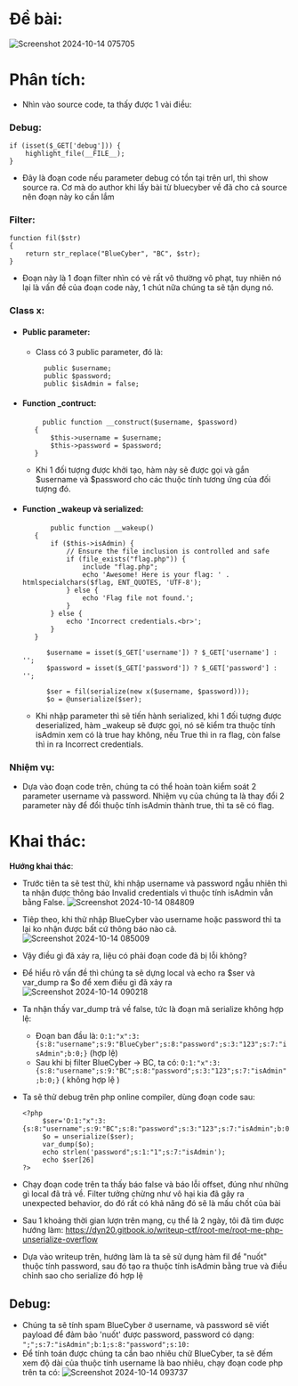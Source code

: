 # Đề bài: 
![Screenshot 2024-10-14 075705](https://github.com/user-attachments/assets/6941666f-bbeb-43b5-86af-fa8d17c8c4e1)

# Phân tích:
- Nhìn vào source code, ta thấy được 1 vài điều:

### Debug:
```
if (isset($_GET['debug'])) {
    highlight_file(__FILE__);
}
```
- Đây là đoạn code nếu parameter debug có tồn tại trên url, thì show source ra. Cơ mà do author khi lấy bài từ bluecyber về đã cho cả source nên đoạn này ko cần lắm
### Filter:
```
function fil($str)
{
    return str_replace("BlueCyber", "BC", $str);
}
```
- Đoạn này là 1 đoạn filter nhìn có vẻ rất vô thường vô phạt, tuy nhiên nó lại là vấn đề của đoạn code này, 1 chút nữa chúng ta sẽ tận dụng nó.
### Class x:
- #### Public parameter:
  - Class có 3 public parameter, đó là:
    
    ```
      public $username;
      public $password;
      public $isAdmin = false;
    ```
- #### Function _contruct:

   ```
        public function __construct($username, $password)
      {
          $this->username = $username;
          $this->password = $password;
      }
   ```

  - Khi 1 đối tượng được khởi tạo, hàm này sẽ được gọi và gắn $username và $password cho các thuộc tính tương ứng của đối tượng đó.
- #### Function _wakeup và serialized:

   ```
          public function __wakeup()
      {
          if ($this->isAdmin) {
              // Ensure the file inclusion is controlled and safe
              if (file_exists("flag.php")) {
                  include "flag.php";
                  echo 'Awesome! Here is your flag: ' . htmlspecialchars($flag, ENT_QUOTES, 'UTF-8');
              } else {
                  echo 'Flag file not found.';
              }
          } else {
              echo 'Incorrect credentials.<br>';
          }
      }

         $username = isset($_GET['username']) ? $_GET['username'] : '';
         $password = isset($_GET['password']) ? $_GET['password'] : '';
      
         $ser = fil(serialize(new x($username, $password)));
         $o = @unserialize($ser);
   ```

   - Khi nhập parameter thì sẽ tiến hành serialized, khi 1 đối tượng được deserialized, hàm _wakeup sẽ được gọi, nó sẽ kiểm tra thuộc tính isAdmin xem có là true hay không, nếu True thì in ra flag, còn false thì in ra Incorrect credentials.
### Nhiệm vụ:
   - Dựa vào đoạn code trên, chúng ta có thể hoàn toàn kiểm soát 2 parameter username và password. Nhiệm vụ của chúng ta là thay đổi 2 parameter này để đổi thuộc tính isAdmin thành true, thì ta sẽ có flag.
# Khai thác:
  **Hướng khai thác**:
   -  Trước tiên ta sẽ test thử, khi nhập username và password ngẫu nhiên thì ta nhận được thông báo Invalid credentials vì thuộc tính isAdmin vẫn bằng False.
      ![Screenshot 2024-10-14 084809](https://github.com/user-attachments/assets/62364644-4fd1-43f0-8212-a25f74d835ca)

   - Tiêp theo, khi thử nhập BlueCyber vào username hoặc password thì ta lại ko nhận được bất cứ thông báo nào cả.
      ![Screenshot 2024-10-14 085009](https://github.com/user-attachments/assets/42cf11b8-186a-457c-8da6-930e23fed8fb)

   - Vậy điều gì đã xảy ra, liệu có phải đoạn code đã bị lỗi không?
   - Để hiểu rõ vấn đề thì chúng ta sẽ dựng local và echo ra $ser và var_dump ra $o để xem điều gì đã xảy ra
      ![Screenshot 2024-10-14 090218](https://github.com/user-attachments/assets/94ec75a1-319b-48fe-a3de-4a7f14350be9)
   - Ta nhận thấy var_dump trả về false, tức là đoạn mã serialize không hợp lệ:
       - Đoạn ban đầu là: ```O:1:"x":3:{s:8:"username";s:9:"BlueCyber";s:8:"password";s:3:"123";s:7:"isAdmin";b:0;}``` (hợp lệ)
       - Sau khi bị filter BlueCyber -> BC, ta có: ```O:1:"x":3:{s:8:"username";s:9:"BC";s:8:"password";s:3:"123";s:7:"isAdmin";b:0;}``` ( không hợp lệ )
   - Ta sẽ thử debug trên php online compiler, dùng đoạn code sau:
     ```
     <?php
          $ser='O:1:"x":3:{s:8:"username";s:9:"BC";s:8:"password";s:3:"123";s:7:"isAdmin";b:0;}';
          $o = unserialize($ser);
          var_dump($o);
          echo strlen('password";s:1:"1";s:7:"isAdmin');
          echo $ser[26]
     ?>
     ```
  - Chạy đoạn code trên ta thấy báo false và báo lỗi offset, đúng như những gì local đã trả về. Filter tưởng chừng như vô hại kia đã gây ra unexpected behavior, do đó rất có khả năng đó sẽ là mấu chốt của bài
  - Sau 1 khoảng thời gian lượn trên mạng, cụ thể là 2 ngày, tôi đã tìm được hướng làm: https://dyn20.gitbook.io/writeup-ctf/root-me/root-me-php-unserialize-overflow
  - Dựa vào writeup trên, hướng làm là ta sẽ sử dụng hàm fil để "nuốt" thuộc tính password, sau đó tạo ra thuộc tính isAdmin bằng true và điều chỉnh sao cho serialize đó hợp lệ
## Debug:
  - Chúng ta sẽ tính spam BlueCyber ở username, và password sẽ viết payload để đảm bảo 'nuốt' được password, password có dạng: ```";";s:7:"isAdmin";b:1;s:8:"password";s:10:```
  - Để tính toán được chúng ta cần bao nhiêu chữ BlueCyber, ta sẽ đếm xem độ dài của thuộc tính username là bao nhiêu, chạy đoạn code php trên ta có: 
      ![Screenshot 2024-10-14 093737](https://github.com/user-attachments/assets/86185305-0142-4c37-9682-089feaa69abd)



